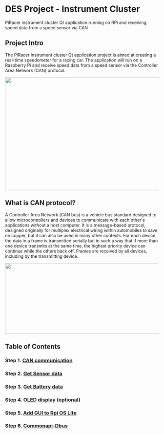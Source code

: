 # **DES Project - Instrument Cluster**

PiRacer instrument cluster Qt application running on RPi and receiving speed data from a speed sensor via CAN

## **Project Intro**

The PiRacer instrument cluster Qt application project is aimed at creating a real-time speedometer for a racing car. The application will run on a Raspberry Pi and receive speed data from a speed sensor via the Controller Area Network (CAN) protocol. 


<p align="center">
  <img width="807" height="370" src="https://user-images.githubusercontent.com/81483791/224406250-42e7ed3c-664e-4e7f-9d1b-a78e43e0103b.png">
</p>  

## **What is CAN protocol?**
A Controller Area Network (CAN bus) is a vehicle bus standard designed to allow microcontrollers and devices to communicate with each other's applications without a host computer. It is a message-based protocol, designed originally for multiplex electrical wiring within automobiles to save on copper, but it can also be used in many other contexts. For each device, the data in a frame is transmitted serially but in such a way that if more than one device transmits at the same time, the highest priority device can continue while the others back off. Frames are received by all devices, including by the transmitting device.
<p align="center">
  <img width="685" height="232" src="https://user-images.githubusercontent.com/81483791/235358843-a96d4c70-d8bb-48fc-b04e-9539cc0be9d0.png">
</p>  


## **Table of Contents**

### Step 1. [CAN communication](CAN)
### Step 2. [Get Sensor data](Sensor)
### Step 3. [Get Battery data](Battery)
### Step 4. [OLED display (optional)](OLED)
### Step 5. [Add GUI to Rpi OS LIte](GUI)
### Step 6. [Commonapi-Dbus](Commonapi-Dbus)

